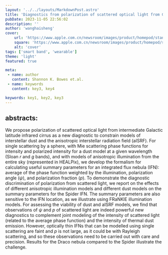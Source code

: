 ```yaml
---
layout: '../../layouts/MarkdownPost.astro'
title: 'Diagnostics from polarization of scattered optical light from Galactic infrared cirrus'
pubDate: 2023-11-05 22:56:02
description: ''
author: 'wanghaisheng'
cover:
    url: 'https://www.apple.com.cn/newsroom/images/product/homepod/standard/Apple-HomePod-hero-230118_big.jpg.large_2x.jpg'
    square: 'https://www.apple.com.cn/newsroom/images/product/homepod/standard/Apple-HomePod-hero-230118_big.jpg.large_2x.jpg'
    alt: 'cover'
tags: ['smart band', 'wearable'] 
theme: 'light'
featured: true

meta:
 - name: author
   content: Shannon K. Bowes et.al.
 - name: keywords
   content: key3, key4

keywords: key1, key2, key3
---
```


## abstracts:
We propose polarization of scattered optical light from intermediate Galactic latitude infrared cirrus as a new diagnostic to constrain models of interstellar dust and the anisotropic interstellar radiation field (aISRF). For single scattering by a sphere, with Mie scattering phase functions for intensity and polarized intensity for a dust model at a given wavelength (Sloan $r$ and $g$ bands), and with models of anisotropic illumination from the entire sky (represented in HEALPix), we develop the formalism for calculating useful summary parameters for an integrated flux nebula (IFN): average of the phase function weighted by the illumination, polarization angle ($\psi$), and polarization fraction ($p$). To demonstrate the diagnostic discrimination of polarization from scattered light, we report on the effects of different anisotropic illumination models and different dust models on the summary parameters for the Spider IFN. The summary parameters are also sensitive to the IFN location, as we illustrate using FRaNKIE illumination models. For assessing the viability of dust and aISRF models, we find that observations of $\psi$ and $p$ of scattered light are indeed powerful new diagnostics to complement joint modeling of the intensity of scattered light (related to the average phase function) and the intensity of thermal dust emission. However, optically thin IFNs that can be modelled using single scattering are faint and $p$ is not large, as it could be with Rayleigh scattering, and so these observations need to be carried out with care and precision. Results for the Draco nebula compared to the Spider illustrate the challenge.
